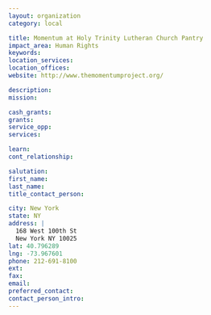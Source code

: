 ```yaml
---
layout: organization
category: local

title: Momentum at Holy Trinity Lutheran Church Pantry
impact_area: Human Rights
keywords: 
location_services: 
location_offices: 
website: http://www.themomentumproject.org/

description: 
mission: 

cash_grants: 
grants: 
service_opp: 
services: 

learn: 
cont_relationship: 

salutation: 
first_name: 
last_name: 
title_contact_person: 

city: New York
state: NY
address: |
  168 West 100th St  
  New York NY 10025
lat: 40.796289
lng: -73.967601
phone: 212-691-8100
ext: 
fax: 
email: 
preferred_contact: 
contact_person_intro: 
---
```

